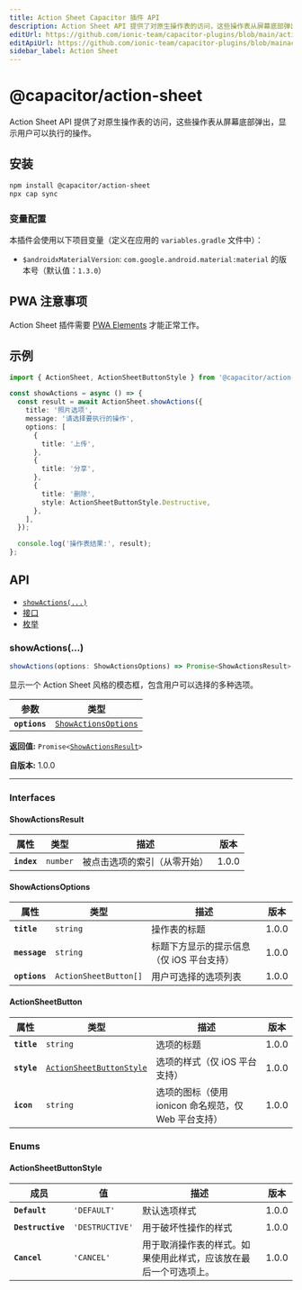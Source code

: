 ```yaml
---
title: Action Sheet Capacitor 插件 API
description: Action Sheet API 提供了对原生操作表的访问，这些操作表从屏幕底部弹出，显示用户可以执行的操作。
editUrl: https://github.com/ionic-team/capacitor-plugins/blob/main/action-sheet/README.md
editApiUrl: https://github.com/ionic-team/capacitor-plugins/blob/mainaction-sheet/src/definitions.ts
sidebar_label: Action Sheet
---
```


# @capacitor/action-sheet

Action Sheet API 提供了对原生操作表的访问，这些操作表从屏幕底部弹出，显示用户可以执行的操作。

## 安装

```bash
npm install @capacitor/action-sheet
npx cap sync
```

### 变量配置

本插件会使用以下项目变量（定义在应用的 `variables.gradle` 文件中）：

- `$androidxMaterialVersion`: `com.google.android.material:material` 的版本号（默认值：`1.3.0`）

## PWA 注意事项

Action Sheet 插件需要 [PWA Elements](https://capacitorjs.com/docs/v3/web/pwa-elements) 才能正常工作。

## 示例

```typescript
import { ActionSheet, ActionSheetButtonStyle } from '@capacitor/action-sheet';

const showActions = async () => {
  const result = await ActionSheet.showActions({
    title: '照片选项',
    message: '请选择要执行的操作',
    options: [
      {
        title: '上传',
      },
      {
        title: '分享',
      },
      {
        title: '删除',
        style: ActionSheetButtonStyle.Destructive,
      },
    ],
  });

  console.log('操作表结果:', result);
};
```

## API

<docgen-index>

- [`showActions(...)`](#showactions)
- [接口](#interfaces)
- [枚举](#enums)

</docgen-index>

<docgen-api>

### showActions(...)

```typescript
showActions(options: ShowActionsOptions) => Promise<ShowActionsResult>
```

显示一个 Action Sheet 风格的模态框，包含用户可以选择的多种选项。

| 参数          | 类型                                                              |
| ------------- | ----------------------------------------------------------------- |
| **`options`** | <code><a href="#showactionsoptions">ShowActionsOptions</a></code> |

**返回值:** <code>Promise&lt;<a href="#showactionsresult">ShowActionsResult</a>&gt;</code>

**自版本:** 1.0.0

---

### Interfaces

#### ShowActionsResult

| 属性        | 类型                | 描述                         | 版本  |
| ----------- | ------------------- | ---------------------------- | ----- |
| **`index`** | <code>number</code> | 被点击选项的索引（从零开始） | 1.0.0 |

#### ShowActionsOptions

| 属性          | 类型                             | 描述                                      | 版本  |
| ------------- | -------------------------------- | ----------------------------------------- | ----- |
| **`title`**   | <code>string</code>              | 操作表的标题                              | 1.0.0 |
| **`message`** | <code>string</code>              | 标题下方显示的提示信息（仅 iOS 平台支持） | 1.0.0 |
| **`options`** | <code>ActionSheetButton[]</code> | 用户可选择的选项列表                      | 1.0.0 |

#### ActionSheetButton

| 属性        | 类型                                                                      | 描述                                                 | 版本  |
| ----------- | ------------------------------------------------------------------------- | ---------------------------------------------------- | ----- |
| **`title`** | <code>string</code>                                                       | 选项的标题                                           | 1.0.0 |
| **`style`** | <code><a href="#actionsheetbuttonstyle">ActionSheetButtonStyle</a></code> | 选项的样式（仅 iOS 平台支持）                        | 1.0.0 |
| **`icon`**  | <code>string</code>                                                       | 选项的图标（使用 ionicon 命名规范，仅 Web 平台支持） | 1.0.0 |

### Enums

#### ActionSheetButtonStyle

| 成员              | 值                         | 描述                                                             | 版本  |
| ----------------- | -------------------------- | ---------------------------------------------------------------- | ----- |
| **`Default`**     | <code>'DEFAULT'</code>     | 默认选项样式                                                     | 1.0.0 |
| **`Destructive`** | <code>'DESTRUCTIVE'</code> | 用于破坏性操作的样式                                             | 1.0.0 |
| **`Cancel`**      | <code>'CANCEL'</code>      | 用于取消操作表的样式。如果使用此样式，应该放在最后一个可选项上。 | 1.0.0 |

</docgen-api>
